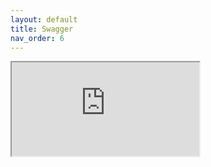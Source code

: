 ```yaml
---
layout: default
title: Swagger
nav_order: 6
---
```



<iframe
  src="https://geosys.github.io/ArcGIS-plugin/index.html"
></iframe>